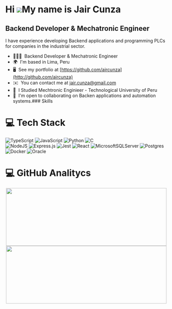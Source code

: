 Hi ![](https://user-images.githubusercontent.com/18350557/176309783-0785949b-9127-417c-8b55-ab5a4333674e.gif)My name is Jair Cunza
==================================================================================================================================

Backend Developer & Mechatronic Engineer
----------------------------------------

I have experience developing Backend applications and programming PLCs for companies in the industrial sector.

*   👩🏻‍💻  Backend Developer & Mechatronic Engineer
*   🌍  I'm based in Lima, Peru
*   🖥️  See my portfolio at [https://github.com/aircunza](http://github.com/aircunza)
*   ✉️  You can contact me at [jair.cunza@gmail.com](mailto:jair.cunza@gmail.com)
*   🧠  I Studied Mechtronic Enginieer - Technological University of Peru
*   🤝  I'm open to collaborating on Backen applications and automation systems.### Skills 


# 💻 Tech Stack
<!-- Badges from https://github.com/Ileriayo/markdown-badges -->

![TypeScript](https://img.shields.io/badge/typescript-%23007ACC.svg?style=for-the-badge&logo=typescript&logoColor=white)
![JavaScript](https://img.shields.io/badge/javascript-%23323330.svg?style=for-the-badge&logo=javascript&logoColor=%23F7DF1E)
![Python](https://img.shields.io/badge/python-3670A0?style=for-the-badge&logo=python&logoColor=ffdd54)
![C](https://img.shields.io/badge/c-%2300599C.svg?style=for-the-badge&logo=c&logoColor=white)<br/>
![NodeJS](https://img.shields.io/badge/node.js-6DA55F?style=for-the-badge&logo=node.js&logoColor=white)
![Express.js](https://img.shields.io/badge/express.js-%23404d59.svg?style=for-the-badge&logo=express&logoColor=%2361DAFB)
![Jest](https://img.shields.io/badge/-jest-%23C21325?style=for-the-badge&logo=jest&logoColor=white)
![React](https://img.shields.io/badge/react-%2320232a.svg?style=for-the-badge&logo=react&logoColor=%2361DAFB)
![MicrosoftSQLServer](https://img.shields.io/badge/Microsoft%20SQL%20Server-CC2927?style=for-the-badge&logo=microsoft%20sql%20server&logoColor=white)
![Postgres](https://img.shields.io/badge/postgres-%23316192.svg?style=for-the-badge&logo=postgresql&logoColor=white)
![Docker](https://img.shields.io/badge/docker-%230db7ed.svg?style=for-the-badge&logo=docker&logoColor=white)
![Oracle](https://img.shields.io/badge/Oracle-F80000?style=for-the-badge&logo=oracle&logoColor=white)

# 💻 GitHub Analitycs

<p align="center">
<a href="https://github.com/aircunza">
<img height="180em" width="500em" src="https://github-readme-stats-eight-theta.vercel.app/api?username=aircunza&show_icons=true&theme=algolia&include_all_commits=true&count_private=true&hide=prs,stars"/>
  <img height="180em" width="500em" src="https://github-readme-stats-eight-theta.vercel.app/api/top-langs/?username=aircunza&layout=compact&langs_count=8&theme=algolia"/>
</a>
</p>
